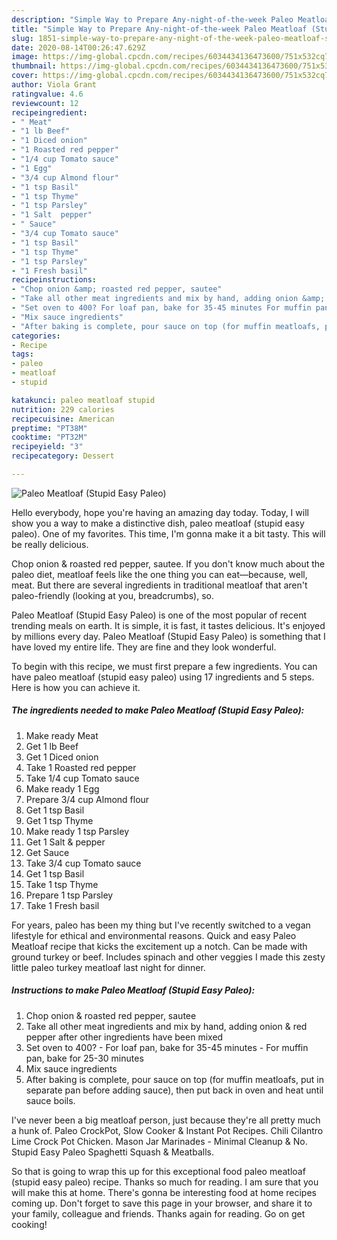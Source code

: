 ```yaml
---
description: "Simple Way to Prepare Any-night-of-the-week Paleo Meatloaf (Stupid Easy Paleo)"
title: "Simple Way to Prepare Any-night-of-the-week Paleo Meatloaf (Stupid Easy Paleo)"
slug: 1851-simple-way-to-prepare-any-night-of-the-week-paleo-meatloaf-stupid-easy-paleo
date: 2020-08-14T00:26:47.629Z
image: https://img-global.cpcdn.com/recipes/6034434136473600/751x532cq70/paleo-meatloaf-stupid-easy-paleo-recipe-main-photo.jpg
thumbnail: https://img-global.cpcdn.com/recipes/6034434136473600/751x532cq70/paleo-meatloaf-stupid-easy-paleo-recipe-main-photo.jpg
cover: https://img-global.cpcdn.com/recipes/6034434136473600/751x532cq70/paleo-meatloaf-stupid-easy-paleo-recipe-main-photo.jpg
author: Viola Grant
ratingvalue: 4.6
reviewcount: 12
recipeingredient:
- " Meat"
- "1 lb Beef"
- "1 Diced onion"
- "1 Roasted red pepper"
- "1/4 cup Tomato sauce"
- "1 Egg"
- "3/4 cup Almond flour"
- "1 tsp Basil"
- "1 tsp Thyme"
- "1 tsp Parsley"
- "1 Salt  pepper"
- " Sauce"
- "3/4 cup Tomato sauce"
- "1 tsp Basil"
- "1 tsp Thyme"
- "1 tsp Parsley"
- "1 Fresh basil"
recipeinstructions:
- "Chop onion &amp; roasted red pepper, sautee"
- "Take all other meat ingredients and mix by hand, adding onion &amp; red pepper after other ingredients have been mixed"
- "Set oven to 400? For loaf pan, bake for 35-45 minutes For muffin pan, bake for 25-30 minutes"
- "Mix sauce ingredients"
- "After baking is complete, pour sauce on top (for muffin meatloafs, put in separate pan before adding sauce), then put back in oven and heat until sauce boils."
categories:
- Recipe
tags:
- paleo
- meatloaf
- stupid

katakunci: paleo meatloaf stupid 
nutrition: 229 calories
recipecuisine: American
preptime: "PT38M"
cooktime: "PT32M"
recipeyield: "3"
recipecategory: Dessert

---
```



![Paleo Meatloaf (Stupid Easy Paleo)](https://img-global.cpcdn.com/recipes/6034434136473600/751x532cq70/paleo-meatloaf-stupid-easy-paleo-recipe-main-photo.jpg)

Hello everybody, hope you're having an amazing day today. Today, I will show you a way to make a distinctive dish, paleo meatloaf (stupid easy paleo). One of my favorites. This time, I'm gonna make it a bit tasty. This will be really delicious.

Chop onion &amp; roasted red pepper, sautee. If you don&#39;t know much about the paleo diet, meatloaf feels like the one thing you can eat—because, well, meat. But there are several ingredients in traditional meatloaf that aren&#39;t paleo-friendly (looking at you, breadcrumbs), so.

Paleo Meatloaf (Stupid Easy Paleo) is one of the most popular of recent trending meals on earth. It is simple, it is fast, it tastes delicious. It's enjoyed by millions every day. Paleo Meatloaf (Stupid Easy Paleo) is something that I have loved my entire life. They are fine and they look wonderful.


To begin with this recipe, we must first prepare a few ingredients. You can have paleo meatloaf (stupid easy paleo) using 17 ingredients and 5 steps. Here is how you can achieve it.

<!--inarticleads1-->

##### The ingredients needed to make Paleo Meatloaf (Stupid Easy Paleo):

1. Make ready  Meat
1. Get 1 lb Beef
1. Get 1 Diced onion
1. Take 1 Roasted red pepper
1. Take 1/4 cup Tomato sauce
1. Make ready 1 Egg
1. Prepare 3/4 cup Almond flour
1. Get 1 tsp Basil
1. Get 1 tsp Thyme
1. Make ready 1 tsp Parsley
1. Get 1 Salt &amp; pepper
1. Get  Sauce
1. Take 3/4 cup Tomato sauce
1. Get 1 tsp Basil
1. Take 1 tsp Thyme
1. Prepare 1 tsp Parsley
1. Take 1 Fresh basil


For years, paleo has been my thing but I&#39;ve recently switched to a vegan lifestyle for ethical and environmental reasons. Quick and easy Paleo Meatloaf recipe that kicks the excitement up a notch. Can be made with ground turkey or beef. Includes spinach and other veggies I made this zesty little paleo turkey meatloaf last night for dinner. 

<!--inarticleads2-->

##### Instructions to make Paleo Meatloaf (Stupid Easy Paleo):

1. Chop onion &amp; roasted red pepper, sautee
1. Take all other meat ingredients and mix by hand, adding onion &amp; red pepper after other ingredients have been mixed
1. Set oven to 400? - For loaf pan, bake for 35-45 minutes - For muffin pan, bake for 25-30 minutes
1. Mix sauce ingredients
1. After baking is complete, pour sauce on top (for muffin meatloafs, put in separate pan before adding sauce), then put back in oven and heat until sauce boils.


I&#39;ve never been a big meatloaf person, just because they&#39;re all pretty much a hunk of. Paleo CrockPot, Slow Cooker &amp; Instant Pot Recipes. Chili Cilantro Lime Crock Pot Chicken. Mason Jar Marinades - Minimal Cleanup &amp; No. Stupid Easy Paleo Spaghetti Squash &amp; Meatballs. 

So that is going to wrap this up for this exceptional food paleo meatloaf (stupid easy paleo) recipe. Thanks so much for reading. I am sure that you will make this at home. There's gonna be interesting food at home recipes coming up. Don't forget to save this page in your browser, and share it to your family, colleague and friends. Thanks again for reading. Go on get cooking!
